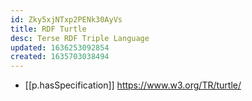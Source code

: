 ```yaml
---
id: Zky5xjNTxp2PENk30AyVs
title: RDF Turtle
desc: Terse RDF Triple Language
updated: 1636253092854
created: 1635703038494
---
```




- [[p.hasSpecification]] https://www.w3.org/TR/turtle/
